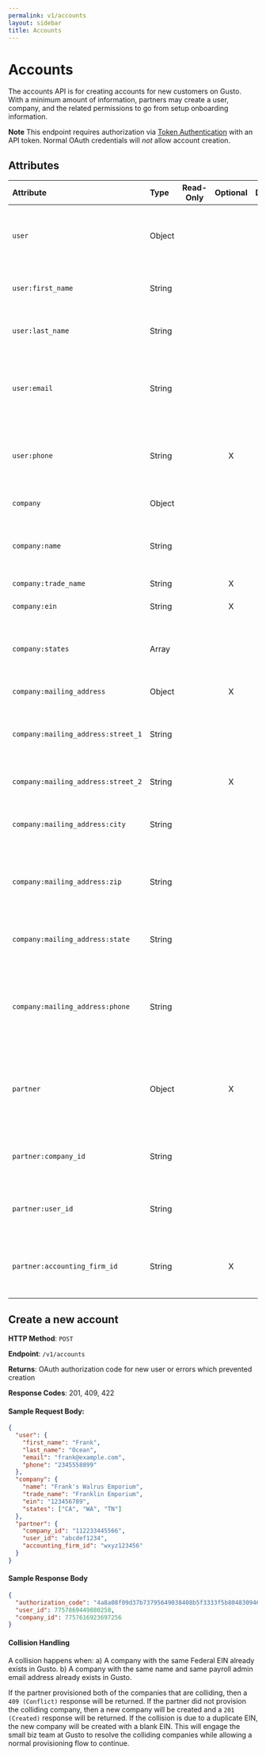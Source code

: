 ```yaml
---
permalink: v1/accounts
layout: sidebar
title: Accounts
---
```



# Accounts

The accounts API is for creating accounts for new customers on Gusto. With
a minimum amount of information, partners may create a user, company, and the
related permissions to go from setup onboarding information.

**Note** This endpoint requires authorization via [Token Authentication](/v1/examples/authentication#api-token-authentication) with an API token. Normal OAuth credentials will _not_ allow
account creation.

## Attributes

| Attribute                             | Type              | Read-Only | Optional | Default | Description
| :----------                           |:-------------     |:---------:|:--------:|:--------|:-------------
| `user`                                | Object            |           |          |         | Information for the primary payroll administrator for the new company
| `user:first_name`                     | String            |           |          |         | First name of the primary payroll administrator
| `user:last_name`                      | String            |           |          |         | Last name of the primary payroll administrator
| `user:email`                          | String            |           |          |         | Email address for primary payroll administrator. Will also be used as their login.
| `user:phone`                          | String            |           |        X |         | Phone number for primary payroll administrator. Must be exactly ten digits.
| `company`                             | Object            |           |          |         | Information for the new company
| `company:name`                        | String            |           |          |         | Company name. Must be at least two characters long.
| `company:trade_name`                  | String            |           |        X |         | Company legal name.
| `company:ein`                         | String            |           |        X |         | Company's EIN (aka FEIN)
| `company:states`                      | Array             |           |          |         | List of states (two letter abbreviations) in which the company operates.
| `company:mailing_address`             | Object            |           |        X |         | Company's mailing address
| `company:mailing_address:street_1`    | String            |           |          |         | Mailing address's street 1 field. Required if mailing_address is provided.
| `company:mailing_address:street_2`    | String            |           |        X |         | Mailing address's street 2 field.
| `company:mailing_address:city`        | String            |           |          |         | Mailing address's city. Required if mailing_address is provided.
| `company:mailing_address:zip`         | String            |           |          |         | Mailing address's zip code. Required if mailing_address is provided.
| `company:mailing_address:state`       | String            |           |          |         | Mailing address's city. Required if mailing_address is provided.
| `company:mailing_address:phone`       | String            |           |          |         | Mailing address location's phone number. Must be exactly ten digits. Required if mailing_address is provided.
| `partner`                             | Object            |           |        X |         | Partnership information. If this field is specified then `name`, `company_id`, and `user_id` must be present.
| `partner:company_id`                  | String            |           |          |         | Company ID on your platform, for linking with equivalent Gusto entity
| `partner:user_id`                     | String            |           |          |         | User ID on your platform, for linking with equivalent Gusto entity
| `partner:accounting_firm_id`          | String            |           |        X |         | ID of Accounting Firm that manages the company on your platform.

## Create a new account

**HTTP Method**: `POST`

**Endpoint**: `/v1/accounts`

**Returns**: OAuth authorization code for new user or errors which prevented
             creation

**Response Codes**: 201, 409, 422

#### Sample Request Body:

```json
{
  "user": {
    "first_name": "Frank",
    "last_name": "Ocean",
    "email": "frank@example.com",
    "phone": "2345558899"
  },
  "company": {
    "name": "Frank's Walrus Emporium",
    "trade_name": "Franklin Emporium",
    "ein": "123456789",
    "states": ["CA", "WA", "TN"]
  },
  "partner": {
    "company_id": "112233445566",
    "user_id": "abcdef1234",
    "accounting_firm_id": "wxyz123456"
  }
}
```

#### Sample Response Body

```json
{
  "authorization_code": "4a8a08f09d37b73795649038408b5f3333f5b80483094659737b73d90f80a8a4",
  "user_id": 7757869449880258,
  "company_id": 7757616923697256
}
```

#### Collision Handling

A collision happens when:
a) A company with the same Federal EIN already exists in Gusto.
b) A company with the same name and same payroll admin email address already exists in Gusto.

If the partner provisioned both of the companies that are colliding, then a `409 (Conflict)` response will be returned.  If the partner did not provision the colliding company, then a new company will be created and a `201 (Created)` response will be returned.  If the collision is due to a duplicate EIN, the new company will be created with a blank EIN.  This will engage the small biz team at Gusto to resolve the colliding companies while allowing a normal provisioning flow to continue.
